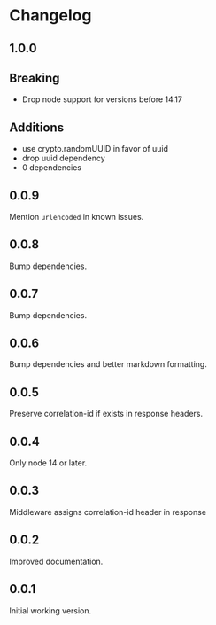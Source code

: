 # Changelog

## 1.0.0

## Breaking

- Drop node support for versions before 14.17

## Additions

- use crypto.randomUUID in favor of uuid
- drop uuid dependency
- 0 dependencies

## 0.0.9

Mention `urlencoded` in known issues.

## 0.0.8

Bump dependencies.

## 0.0.7

Bump dependencies.

## 0.0.6

Bump dependencies and better markdown formatting.

## 0.0.5

Preserve correlation-id if exists in response headers.

## 0.0.4

Only node 14 or later.

## 0.0.3

Middleware assigns correlation-id header in response

## 0.0.2

Improved documentation.

## 0.0.1

Initial working version.
